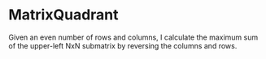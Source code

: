 # MatrixQuadrant
Given an even number of rows and columns, I calculate the maximum sum of the 
upper-left NxN submatrix by reversing the columns and rows.  
